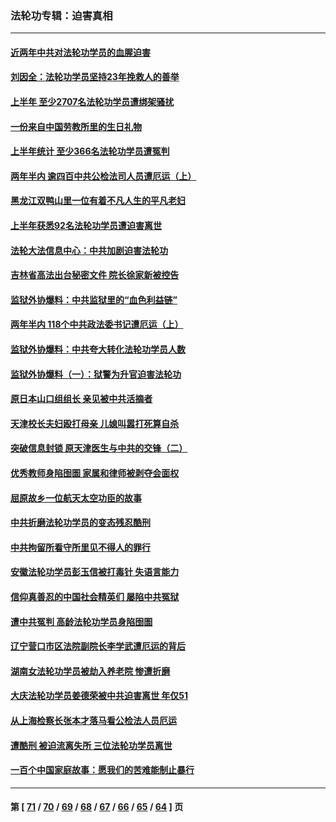 ### 法轮功专辑：迫害真相
---
#### [近两年中共对法轮功学员的血腥迫害](../../pages/nf4379/n13778445.md?07130430) 
#### [刘因全：法轮功学员坚持23年挽救人的善举](../../pages/nf4379/n13778949.md?07130430) 
#### [上半年 至少2707名法轮功学员遭绑架骚扰](../../pages/nf4379/n13776397.md?07130430) 
#### [一份来自中国劳教所里的生日礼物](../../pages/nf4379/n13777122.md?07130430) 
#### [上半年统计 至少366名法轮功学员遭冤判](../../pages/nf4379/n13775603.md?07130430) 
#### [两年半内 逾四百中共公检法司人员遭厄运（上）](../../pages/nf4379/n13767733.md?07130430) 
#### [黑龙江双鸭山里一位有着不凡人生的平凡老妇](../../pages/nf4379/n13774224.md?07130430) 
#### [上半年获悉92名法轮功学员遭迫害离世](../../pages/nf4379/n13772701.md?07130430) 
#### [法轮大法信息中心：中共加剧迫害法轮功](../../pages/nf4379/n13772403.md?07130430) 
#### [吉林省高法出台秘密文件 院长徐家新被控告](../../pages/nf4379/n13771719.md?07130430) 
#### [监狱外协爆料：中共监狱里的“血色利益链”](../../pages/nf4379/n13769954.md?07130430) 
#### [两年半内 118个中共政法委书记遭厄运（上）](../../pages/nf4379/n13763600.md?07130430) 
#### [监狱外协爆料：中共夸大转化法轮功学员人数](../../pages/nf4379/n13769180.md?07130430) 
#### [监狱外协爆料（一）：狱警为升官迫害法轮功](../../pages/nf4379/n13768538.md?07130430) 
#### [原日本山口组组长 亲见被中共活摘者](../../pages/nf4379/n13767360.md?07130430) 
#### [天津校长夫妇殴打母亲 儿媳叫嚣打死算自杀](../../pages/nf4379/n13767387.md?07130430) 
#### [突破信息封锁 原天津医生与中共的交锋（二）](../../pages/nf4379/n13767437.md?07130430) 
#### [优秀教师身陷囹圄 家属和律师被剥夺会面权](../../pages/nf4379/n13765832.md?07130430) 
#### [屈原故乡一位航天太空功臣的故事](../../pages/nf4379/n13764742.md?07130430) 
#### [中共折磨法轮功学员的变态残忍酷刑](../../pages/nf4379/n13762772.md?07130430) 
#### [中共拘留所看守所里见不得人的罪行](../../pages/nf4379/n13761656.md?07130430) 
#### [安徽法轮功学员彭玉信被打毒针 失语言能力](../../pages/nf4379/n13760892.md?07130430) 
#### [信仰真善忍的中国社会精英们 屡陷中共冤狱](../../pages/nf4379/n13760120.md?07130430) 
#### [遭中共冤判 高龄法轮功学员身陷囹圄](../../pages/nf4379/n13759378.md?07130430) 
#### [辽宁营口市区法院副院长李学武遭厄运的背后](../../pages/nf4379/n13757782.md?07130430) 
#### [湖南女法轮功学员被劫入养老院 惨遭折磨](../../pages/nf4379/n13756608.md?07130430) 
#### [大庆法轮功学员姜德荣被中共迫害离世 年仅51](../../pages/nf4379/n13755805.md?07130430) 
#### [从上海检察长张本才落马看公检法人员厄运](../../pages/nf4379/n13755011.md?07130430) 
#### [遭酷刑 被迫流离失所 三位法轮功学员离世](../../pages/nf4379/n13754229.md?07130430) 
#### [一百个中国家庭故事：愿我们的苦难能制止暴行](../../pages/nf4379/n13753117.md?07130430) 

---
#### 第 [ [71](./71.md?07130430) / [70](./70.md?07130430) / [69](./69.md?07130430) / [68](./68.md?07130430) / [67](./67.md?07130430) / [66](./66.md?07130430) / [65](./65.md?07130430) / [64](./64.md?07130430) ] 页
